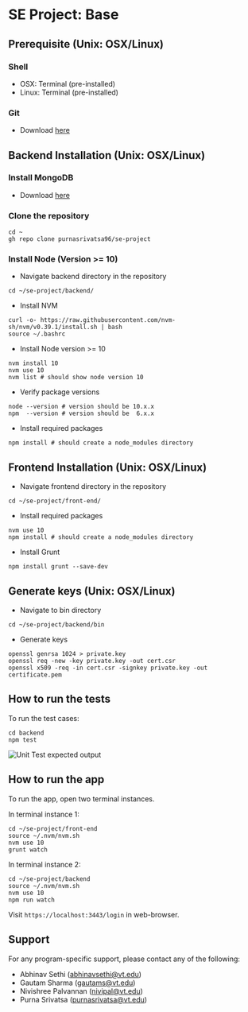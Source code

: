 # SE Project: Base

## Prerequisite (Unix: OSX/Linux)
### Shell
- OSX:   Terminal (pre-installed)
- Linux: Terminal (pre-installed)
### Git
- Download [here](https://git-scm.com/downloads)

## Backend Installation (Unix: OSX/Linux)
### Install MongoDB
- Download [here](https://www.mongodb.com/docs/manual/installation/)
### Clone the repository
```
cd ~
gh repo clone purnasrivatsa96/se-project
```
### Install Node (Version >= 10)
- Navigate backend directory in the repository
```
cd ~/se-project/backend/
```
- Install NVM
```
curl -o- https://raw.githubusercontent.com/nvm-sh/nvm/v0.39.1/install.sh | bash
source ~/.bashrc
```
- Install Node version >= 10
```
nvm install 10
nvm use 10
nvm list # should show node version 10
```
- Verify package versions
```
node --version # version should be 10.x.x
npm  --version # version should be  6.x.x
```
- Install required packages
```
npm install # should create a node_modules directory
```
## Frontend Installation (Unix: OSX/Linux)
- Navigate frontend directory in the repository
```
cd ~/se-project/front-end/
```
- Install required packages
```
nvm use 10
npm install # should create a node_modules directory
```
- Install Grunt
```
npm install grunt --save-dev
```

## Generate keys (Unix: OSX/Linux)
- Navigate to bin directory
```
cd ~/se-project/backend/bin
```
- Generate keys
```
openssl genrsa 1024 > private.key
openssl req -new -key private.key -out cert.csr
openssl x509 -req -in cert.csr -signkey private.key -out certificate.pem
```

## How to run the tests
To run the test cases:

```
cd backend
npm test
```

![Unit Test expected output](test_images/Dragster.png)

## How to run the app
To run the app, open two terminal instances.

In terminal instance 1:
```
cd ~/se-project/front-end
source ~/.nvm/nvm.sh
nvm use 10
grunt watch
```

In terminal instance 2:
```
cd ~/se-project/backend
source ~/.nvm/nvm.sh
nvm use 10
npm run watch
```

Visit `https://localhost:3443/login` in web-browser.

## Support
For any program-specific support, please contact any of the following:
- Abhinav Sethi (abhinavsethi@vt.edu)
- Gautam Sharma (gautams@vt.edu)
- Nivishree Palvannan (nivipal@vt.edu)
- Purna Srivatsa (purnasrivatsa@vt.edu)

